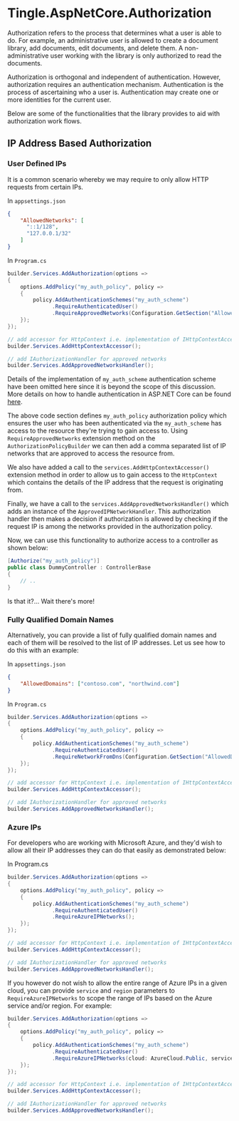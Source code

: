 # Tingle.AspNetCore.Authorization

Authorization refers to the process that determines what a user is able to do. For example, an administrative user is allowed to create a document library, add documents, edit documents, and delete them. A non-administrative user working with the library is only authorized to read the documents.

Authorization is orthogonal and independent of authentication. However, authorization requires an authentication mechanism. Authentication is the process of ascertaining who a user is. Authentication may create one or more identities for the current user.

Below are some of the functionalities that the library provides to aid with authorization work flows.

## IP Address Based Authorization

### User Defined IPs

It is a common scenario whereby we may require to only allow HTTP requests from certain IPs.

In `appsettings.json`

```json
{
    "AllowedNetworks": [
      "::1/128",
      "127.0.0.1/32"
    ]
}
```

In `Program.cs`

```cs
builder.Services.AddAuthorization(options =>
{
    options.AddPolicy("my_auth_policy", policy =>
    {
        policy.AddAuthenticationSchemes("my_auth_scheme")
              .RequireAuthenticatedUser()
              .RequireApprovedNetworks(Configuration.GetSection("AllowedNetworks"));
    });
});

// add accessor for HttpContext i.e. implementation of IHttpContextAccessor
builder.Services.AddHttpContextAccessor();

// add IAuthorizationHandler for approved networks
builder.Services.AddApprovedNetworksHandler();
```

Details of the implementation of `my_auth_scheme` authentication scheme have been omitted here since it is beyond the scope of this discussion. More details on how to handle authentication in ASP.NET Core can be found [here](https://docs.microsoft.com/en-us/aspnet/core/security/authentication/?view=aspnetcore-8.0).

The above code section defines `my_auth_policy` authorization policy which ensures the user who has been authenticated via the `my_auth_scheme` has access to the resource they're trying to gain access to. Using `RequireApprovedNetworks` extension method on the `AuthorizationPolicyBuilder` we can then add a comma separated list of IP networks that are approved to access the resource from.

We also have added a call to the `services.AddHttpContextAccessor()` extension method in order to allow us to gain access to the `HttpContext` which contains the details of the IP address that the request is originating from.

Finally, we have a call to the `services.AddApprovedNetworksHandler()` which adds an instance of the `ApprovedIPNetworkHandler`. This authorization handler then makes a decision if authorization is allowed by checking if the request IP is among the networks provided in the authorization policy.

Now, we can use this functionality to authorize access to a controller as shown below:

```cs
[Authorize("my_auth_policy")]
public class DummyController : ControllerBase
{
    // ..
}
```

Is that it?... Wait there's more!

### Fully Qualified Domain Names

Alternatively, you can provide a list of fully qualified domain names and each of them will be resolved to the list of IP addresses. Let us see how to do this with an example:

In `appsettings.json`

```json
{
    "AllowedDomains": ["contoso.com", "northwind.com"]
}
```

In `Program.cs`

```cs
builder.Services.AddAuthorization(options =>
{
    options.AddPolicy("my_auth_policy", policy =>
    {
        policy.AddAuthenticationSchemes("my_auth_scheme")
              .RequireAuthenticatedUser()
              .RequireNetworkFromDns(Configuration.GetSection("AllowedDomains"));
    });
});

// add accessor for HttpContext i.e. implementation of IHttpContextAccessor
builder.Services.AddHttpContextAccessor();

// add IAuthorizationHandler for approved networks
builder.Services.AddApprovedNetworksHandler();
```

### Azure IPs

For developers who are working with Microsoft Azure, and they'd wish to allow all their IP addresses they can do that easily as demonstrated below:

In Program.cs

```cs
builder.Services.AddAuthorization(options =>
{
    options.AddPolicy("my_auth_policy", policy =>
    {
        policy.AddAuthenticationSchemes("my_auth_scheme")
              .RequireAuthenticatedUser()
              .RequireAzureIPNetworks();
    });
});

// add accessor for HttpContext i.e. implementation of IHttpContextAccessor
builder.Services.AddHttpContextAccessor();

// add IAuthorizationHandler for approved networks
builder.Services.AddApprovedNetworksHandler();
```

If you however do not wish to allow the entire range of Azure IPs in a given cloud, you can provide `service` and `region` parameters to `RequireAzureIPNetworks` to scope the range of IPs based on the Azure service and/or region. For example:

```cs
builder.Services.AddAuthorization(options =>
{
    options.AddPolicy("my_auth_policy", policy =>
    {
        policy.AddAuthenticationSchemes("my_auth_scheme")
              .RequireAuthenticatedUser()
              .RequireAzureIPNetworks(cloud: AzureCloud.Public, service: "AzureAppService", region: "westeurope");
    });
});

// add accessor for HttpContext i.e. implementation of IHttpContextAccessor
builder.Services.AddHttpContextAccessor();

// add IAuthorizationHandler for approved networks
builder.Services.AddApprovedNetworksHandler();
```

